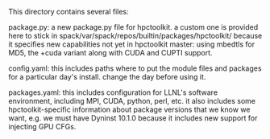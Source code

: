 This directory contains several files:

  package.py: 
    a new package.py file for hpctoolkit. a custom one is provided here to stick in spack/var/spack/repos/builtin/packages/hpctoolkit/
    because it specifies new capabilities not yet in hpctoolkit master: using mbedtls for MD5, the +cuda variant along with CUDA and
    CUPTI support.

  config.yaml:
    this includes paths where to put the module files and packages for a particular day's install. change the day before using it.

  packages.yaml:
    this includes configuration for LLNL's software environment, including MPI, CUDA, python, perl, etc.
    it also includes some hpctoolkit-specific information about package versions that we know we want, e.g. we must have Dyninst 10.1.0 
    because it includes new support for injecting GPU CFGs.
